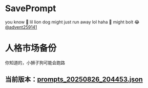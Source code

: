 # SavePrompt
you know 🫠 lil lion dog might just run away lol
haha 🐶 might bolt 😂 [@advent259141](https://github.com/advent259141)

# 人格市场备份
你知道的，小狮子狗可能会跑路

## 当前版本：[prompts_20250826_204453.json](https://github.com/Larch-C/SavePrompt/blob/main/prompts_20250826_204453.json)

